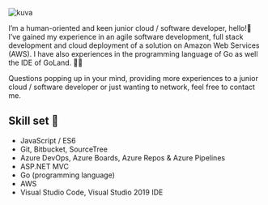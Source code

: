 ![kuva](https://user-images.githubusercontent.com/56343426/136553912-7d6710bc-f1ff-4050-b1f7-706c1767da38.png)

I’m a human-oriented and keen junior cloud / software developer, hello!👋 
I’ve gained my experience in an agile software development, full stack development and cloud deployment of a solution on Amazon Web Services (AWS). I have also experiences in the programming language of Go as well the IDE of GoLand. 👩‍💻 

Questions popping up in your mind, providing more experiences to a junior cloud / software developer or just wanting to network, feel free to contact me.

  ## Skill set 🦄
         
- JavaScript / ES6 
- Git, Bitbucket, SourceTree
- Azure DevOps, Azure Boards, Azure Repos & Azure Pipelines
- ASP.NET MVC
- Go (programming language)
- AWS 
- Visual Studio Code, Visual Studio 2019 IDE

